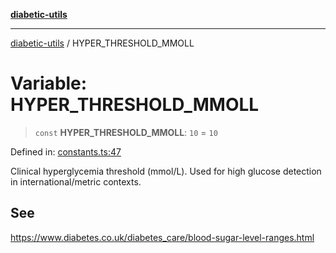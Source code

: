 [**diabetic-utils**](../README.md)

***

[diabetic-utils](../globals.md) / HYPER\_THRESHOLD\_MMOLL

# Variable: HYPER\_THRESHOLD\_MMOLL

> `const` **HYPER\_THRESHOLD\_MMOLL**: `10` = `10`

Defined in: [constants.ts:47](https://github.com/marklearst/diabetic-utils/blob/0d03b5cd2e2b5edbf58275075cc81d8df31ac230/src/constants.ts#L47)

Clinical hyperglycemia threshold (mmol/L).
Used for high glucose detection in international/metric contexts.

## See

https://www.diabetes.co.uk/diabetes_care/blood-sugar-level-ranges.html
